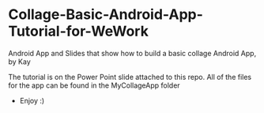 # Collage-Basic-Android-App-Tutorial-for-WeWork
Android App and Slides that show how to build a basic collage Android App, by Kay

The tutorial is on the Power Point slide attached to this repo.
All of the files for the app can be found in the MyCollageApp folder

- Enjoy :)
